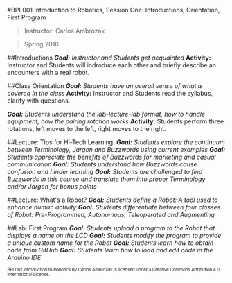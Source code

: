 #BPL001 Introduction to Robotics, Session One: Introductions, Orientation, First Program

> Instructor: Carlos Ambrozak

> Spring 2016

##Introductions
_**Goal:** Instructor and Students get acquainted_ 
**Activity:** Instructor and Students will indroduce each other and briefly describe an encounters with a real robot.

##Class Orientation
_**Goal:** Students have an overall sense of what is covered in the class_
**Activity:** Instructor and Students read the syllabus, clarify with questions.

_**Goal:** Students understand the lab-lecture-lab format, how to handle equipment, how the pairing rotation works_
**Activity:** Students perform three rotations, left moves to the left, right moves to the right. 

##Lecture: Tips for Hi-Tech Learning.
_**Goal:** Students explore the continuum between Terminology, Jargon and Buzzwords using current examples_
_**Goal:** Students appreciate the benefits of Buzzwords for marketing and casual communication_
_**Goal:** Students understand how Buzzwords cause confusion and hinder learning_
_**Goal:** Students are challenged to find Buzzwords in this course and translate them into proper Terminology and/or Jargon for bonus points_ 

##Lecture: What's a Robot?
_**Goal:** Students define a Robot: A tool used to enhance human activity_
_**Goal:** Students differentiate between four classes of Robot: Pre-Programmed, Autonomous, Teleoperated and Augmenting_

##Lab: First Program
_**Goal:** Students upload a program to the Robot that displays a name on the LCD_ 
_**Goal:** Students modify the program to provide a unique custom name for the Robot_ 
_**Goal:** Students learn how to obtain code from GitHub_ 
_**Goal:** Students learn how to load and edit code in the Arduino IDE_ 

<sup><sub>*BPL001 Introduction to Robotics by Carlos Ambrozak* is licensed under a Creative Commons Attribution 4.0 International License.</sub></sup>
